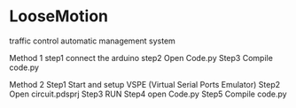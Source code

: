 # LooseMotion
traffic control automatic management system

Method 1
step1 connect the arduino
step2 Open Code.py
Step3 Compile code.py

Method 2
Step1 Start and setup VSPE (Virtual Serial Ports Emulator)
Step2 Open circuit.pdsprj
Step3 RUN
Step4 open Code.py
Step5 Compile code.py
